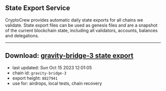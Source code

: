 ## State Export Service
CryptoCrew provides automatic daily state exports for all chains we validate. State export files can be used as genesis files and are a snapshot of the current blockchain state, including all validators, accounts, balances and delegations.

---
**Download: [gravity-bridge-3 state export](https://dl.ccvalidators.com/SERVICE/gravitybridge/gravity-bridge-3_export_8827941.json)**
---

- last updated: Sun Oct 15 2023 12:01:05
- chain id: `gravity-bridge-3`
- export height: `8827941`
- use for: airdrops, local tests, chain recovery
